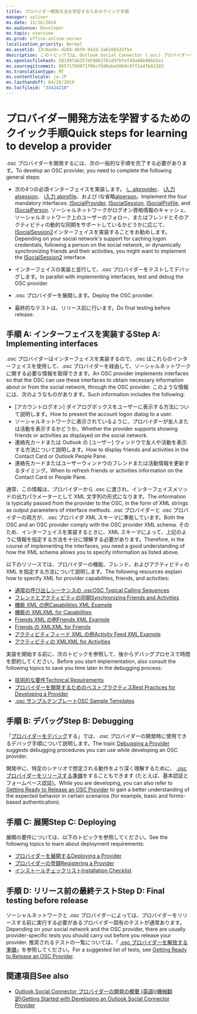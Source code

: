 ```yaml
---
title: プロバイダー開発方法を学習するためのクイック手順
manager: soliver
ms.date: 11/16/2014
ms.audience: Developer
ms.topic: overview
ms.prod: office-online-server
localization_priority: Normal
ms.assetid: 13c0ae8c-d268-4bf0-942d-2a6160142f5e
description: このトピックでは、Outlook Social Connector (.osc) プロバイダーの開発について学ぶためのいくつかの手順について説明します。
ms.openlocfilehash: 581997ab257d59062761d97bfef49a88b90bb1e1
ms.sourcegitcommit: 8657170d071f9bcf680aba50b9c07f2a4fb82283
ms.translationtype: MT
ms.contentlocale: ja-JP
ms.lasthandoff: 04/28/2019
ms.locfileid: "33424218"
---
```

# <a name="quick-steps-for-learning-to-develop-a-provider"></a><span data-ttu-id="1d8eb-103">プロバイダー開発方法を学習するためのクイック手順</span><span class="sxs-lookup"><span data-stu-id="1d8eb-103">Quick steps for learning to develop a provider</span></span>

<span data-ttu-id="1d8eb-104">.osc プロバイダーを開発するには、次の一般的な手順を完了する必要があります。</span><span class="sxs-lookup"><span data-stu-id="1d8eb-104">To develop an OSC provider, you need to complete the following general steps:</span></span>
  
- <span data-ttu-id="1d8eb-105">次の4つの必須インターフェイスを実装します。 [i、alprovider](isocialprovideriunknown.md)、 [i入力 alsession](isocialsessioniunknown.md)、 [i入力 alprofile](isocialprofileisocialperson.md)、および iな省略[alperson](isocialpersoniunknown.md)。</span><span class="sxs-lookup"><span data-stu-id="1d8eb-105">Implement the four mandatory interfaces: [ISocialProvider](isocialprovideriunknown.md), [ISocialSession](isocialsessioniunknown.md), [ISocialProfile](isocialprofileisocialperson.md), and [ISocialPerson](isocialpersoniunknown.md).</span></span> <span data-ttu-id="1d8eb-106">ソーシャルネットワークがログオン資格情報のキャッシュ、ソーシャルネットワーク上のユーザーのフォロー、またはフレンドとそのアクティビティの動的な同期をサポートしているかどうかに応じて、 [ISocialSession2](isocialsession2iunknown.md)インターフェイスを実装することをお勧めします。</span><span class="sxs-lookup"><span data-stu-id="1d8eb-106">Depending on your social network's support for caching logon credentials, following a person on the social network, or dynamically synchronizing friends and their activities, you might want to implement the [ISocialSession2](isocialsession2iunknown.md) interface.</span></span> 
    
- <span data-ttu-id="1d8eb-107">インターフェイスの実装と並行して、.osc プロバイダーをテストしてデバッグします。</span><span class="sxs-lookup"><span data-stu-id="1d8eb-107">In parallel with implementing interfaces, test and debug the OSC provider.</span></span> 

- <span data-ttu-id="1d8eb-108">.osc プロバイダーを展開します。</span><span class="sxs-lookup"><span data-stu-id="1d8eb-108">Deploy the OSC provider.</span></span>  

- <span data-ttu-id="1d8eb-109">最終的なテストは、リリース前に行います。</span><span class="sxs-lookup"><span data-stu-id="1d8eb-109">Do final testing before release.</span></span>
    
## <a name="step-a-implementing-interfaces"></a><span data-ttu-id="1d8eb-110">手順 A: インターフェイスを実装する</span><span class="sxs-lookup"><span data-stu-id="1d8eb-110">Step A: Implementing interfaces</span></span>

<span data-ttu-id="1d8eb-111">.osc プロバイダーはインターフェイスを実装するので、.osc はこれらのインターフェイスを使用して、.osc プロバイダーを経由して、ソーシャルネットワークに関する必要な情報を取得できます。</span><span class="sxs-lookup"><span data-stu-id="1d8eb-111">An OSC provider implements interfaces so that the OSC can use these interfaces to obtain necessary information about or from the social network, through the OSC provider.</span></span> <span data-ttu-id="1d8eb-112">このような情報には、次のようなものがあります。</span><span class="sxs-lookup"><span data-stu-id="1d8eb-112">Such information includes the following:</span></span>
  
- <span data-ttu-id="1d8eb-113">[アカウントログオン] ダイアログボックスをユーザーに表示する方法について説明します。</span><span class="sxs-lookup"><span data-stu-id="1d8eb-113">How to present the account logon dialog to a user.</span></span>    
- <span data-ttu-id="1d8eb-114">ソーシャルネットワークに表示されているように、プロバイダーが友人または活動を表示するかどうか。</span><span class="sxs-lookup"><span data-stu-id="1d8eb-114">Whether the provider supports showing friends or activities as displayed on the social network.</span></span>    
- <span data-ttu-id="1d8eb-115">連絡先カードまたは Outlook の [ユーザー] ウィンドウで友人や活動を表示する方法について説明します。</span><span class="sxs-lookup"><span data-stu-id="1d8eb-115">How to display friends and activities in the Contact Card or Outlook People Pane.</span></span>     
- <span data-ttu-id="1d8eb-116">連絡先カードまたはユーザーウィンドウのフレンドまたは活動情報を更新するタイミング。</span><span class="sxs-lookup"><span data-stu-id="1d8eb-116">When to refresh friends or activities information on the Contact Card or People Pane.</span></span>
    
<span data-ttu-id="1d8eb-117">通常、この情報は、プロバイダーから .osc に渡され、インターフェイスメソッドの出力パラメーターとして XML 文字列の形式になります。</span><span class="sxs-lookup"><span data-stu-id="1d8eb-117">The information is typically passed from the provider to the OSC, in the form of XML strings as output parameters of interface methods.</span></span> <span data-ttu-id="1d8eb-118">.osc プロバイダーと .osc プロバイダーの両方が、.osc プロバイダ XML スキーマに準拠しています。</span><span class="sxs-lookup"><span data-stu-id="1d8eb-118">Both the OSC and an OSC provider comply with the OSC provider XML schema.</span></span> <span data-ttu-id="1d8eb-119">そのため、インターフェイスを実装するときに、XML スキーマによって、上記のように情報を指定する方法を十分に理解する必要があります。</span><span class="sxs-lookup"><span data-stu-id="1d8eb-119">Therefore, in the course of implementing the interfaces, you need a good understanding of how the XML schema allows you to specify information as listed above.</span></span> 

<span data-ttu-id="1d8eb-120">以下のリソースでは、プロバイダーの機能、フレンド、およびアクティビティの XML を指定する方法について説明します。</span><span class="sxs-lookup"><span data-stu-id="1d8eb-120">The following resources explain how to specify XML for provider capabilities, friends, and activities:</span></span>
  
- [<span data-ttu-id="1d8eb-121">通常の呼び出しシーケンスの .osc</span><span class="sxs-lookup"><span data-stu-id="1d8eb-121">OSC Typical Calling Sequences</span></span>](osc-typical-calling-sequences.md)    
- [<span data-ttu-id="1d8eb-122">フレンドとアクティビティの同期</span><span class="sxs-lookup"><span data-stu-id="1d8eb-122">Synchronizing Friends and Activities</span></span>](synchronizing-friends-and-activities.md)    
- [<span data-ttu-id="1d8eb-123">機能 XML の例</span><span class="sxs-lookup"><span data-stu-id="1d8eb-123">Capabilities XML Example</span></span>](capabilities-xml-example.md)   
- [<span data-ttu-id="1d8eb-124">機能の XML</span><span class="sxs-lookup"><span data-stu-id="1d8eb-124">XML for Capabilities</span></span>](xml-for-capabilities.md)    
- [<span data-ttu-id="1d8eb-125">Friends XML の例</span><span class="sxs-lookup"><span data-stu-id="1d8eb-125">Friends XML Example</span></span>](friends-xml-example.md)    
- [<span data-ttu-id="1d8eb-126">Friends の XML</span><span class="sxs-lookup"><span data-stu-id="1d8eb-126">XML for Friends</span></span>](xml-for-friends.md)   
- [<span data-ttu-id="1d8eb-127">アクティビティフィード XML の例</span><span class="sxs-lookup"><span data-stu-id="1d8eb-127">Activity Feed XML Example</span></span>](activity-feed-xml-example.md)   
- [<span data-ttu-id="1d8eb-128">アクティビティの XML</span><span class="sxs-lookup"><span data-stu-id="1d8eb-128">XML for Activities</span></span>](xml-for-activities.md)
    
<span data-ttu-id="1d8eb-129">実装を開始する前に、次のトピックを参照して、後からデバッグプロセスで時間を節約してください。</span><span class="sxs-lookup"><span data-stu-id="1d8eb-129">Before you start implementation, also consult the following topics to save you time later in the debugging process:</span></span>
  
- [<span data-ttu-id="1d8eb-130">技術的な要件</span><span class="sxs-lookup"><span data-stu-id="1d8eb-130">Technical Requirements</span></span>](technical-requirements.md)    
- [<span data-ttu-id="1d8eb-131">プロバイダーを開発するためのベストプラクティス</span><span class="sxs-lookup"><span data-stu-id="1d8eb-131">Best Practices for Developing a Provider</span></span>](best-practices-for-developing-a-provider.md)    
- [<span data-ttu-id="1d8eb-132">.osc サンプルテンプレート</span><span class="sxs-lookup"><span data-stu-id="1d8eb-132">OSC Sample Templates</span></span>](osc-sample-templates.md)
    
## <a name="step-b-debugging"></a><span data-ttu-id="1d8eb-133">手順 B: デバッグ</span><span class="sxs-lookup"><span data-stu-id="1d8eb-133">Step B: Debugging</span></span>

<span data-ttu-id="1d8eb-134">「[プロバイダーをデバッグ](debugging-a-provider.md)する」では、.osc プロバイダーの開発時に使用できるデバッグ手順について説明します。</span><span class="sxs-lookup"><span data-stu-id="1d8eb-134">The topic [Debugging a Provider](debugging-a-provider.md) suggests debugging procedures you can use while developing an OSC provider.</span></span> 
  
<span data-ttu-id="1d8eb-135">開発中に、特定のシナリオで想定される動作をより深く理解するために、 [.osc プロバイダーをリリースする準備](getting-ready-to-release-an-osc-provider.md)をすることもできます (たとえば、基本認証とフォームベース認証)。</span><span class="sxs-lookup"><span data-stu-id="1d8eb-135">While you are developing, you can also refer to [Getting Ready to Release an OSC Provider](getting-ready-to-release-an-osc-provider.md) to gain a better understanding of the expected behavior in certain scenarios (for example, basic and forms-based authentication).</span></span> 
  
## <a name="step-c-deploying"></a><span data-ttu-id="1d8eb-136">手順 C: 展開</span><span class="sxs-lookup"><span data-stu-id="1d8eb-136">Step C: Deploying</span></span>

<span data-ttu-id="1d8eb-137">展開の要件については、以下のトピックを参照してください。</span><span class="sxs-lookup"><span data-stu-id="1d8eb-137">See the following topics to learn about deployment requirements:</span></span>
  
- [<span data-ttu-id="1d8eb-138">プロバイダーを展開する</span><span class="sxs-lookup"><span data-stu-id="1d8eb-138">Deploying a Provider</span></span>](deploying-a-provider.md)    
- [<span data-ttu-id="1d8eb-139">プロバイダーの登録</span><span class="sxs-lookup"><span data-stu-id="1d8eb-139">Registering a Provider</span></span>](registering-a-provider.md)   
- [<span data-ttu-id="1d8eb-140">インストールチェックリスト</span><span class="sxs-lookup"><span data-stu-id="1d8eb-140">Installation Checklist</span></span>](installation-checklist.md)
    
## <a name="step-d-final-testing-before-release"></a><span data-ttu-id="1d8eb-141">手順 D: リリース前の最終テスト</span><span class="sxs-lookup"><span data-stu-id="1d8eb-141">Step D: Final testing before release</span></span>

<span data-ttu-id="1d8eb-142">ソーシャルネットワークと .osc プロバイダーによっては、プロバイダーをリリースする前に実行する必要があるプロバイダー固有のテストが通常あります。</span><span class="sxs-lookup"><span data-stu-id="1d8eb-142">Depending on your social network and the OSC provider, there are usually provider-specific tests you should carry out before you release your provider.</span></span> <span data-ttu-id="1d8eb-143">推奨されるテストの一覧については、「 [.osc プロバイダーを解放する準備](getting-ready-to-release-an-osc-provider.md)」を参照してください。</span><span class="sxs-lookup"><span data-stu-id="1d8eb-143">For a suggested list of tests, see [Getting Ready to Release an OSC Provider](getting-ready-to-release-an-osc-provider.md).</span></span>
  
## <a name="see-also"></a><span data-ttu-id="1d8eb-144">関連項目</span><span class="sxs-lookup"><span data-stu-id="1d8eb-144">See also</span></span>

- [<span data-ttu-id="1d8eb-145">Outlook Social Connector プロバイダーの開発の概要 (英語)(機械翻訳)</span><span class="sxs-lookup"><span data-stu-id="1d8eb-145">Getting Started with Developing an Outlook Social Connector Provider</span></span>](getting-started-with-developing-an-outlook-social-connector-provider.md)

